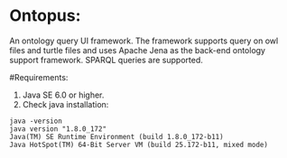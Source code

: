 # Ontopus:
 
An ontology query UI framework. The framework supports query on owl files and turtle files and uses 
Apache Jena as the back-end ontology support framework. SPARQL queries are supported.

#Requirements: 

1. Java SE 6.0 or higher.
2. Check java installation:
```
java -version
java version "1.8.0_172"
Java(TM) SE Runtime Environment (build 1.8.0_172-b11)
Java HotSpot(TM) 64-Bit Server VM (build 25.172-b11, mixed mode)
```